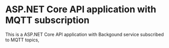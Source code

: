 ﻿# ASP.NET Core API application with MQTT subscription
This is a ASP.NET Core API application with Backgound service subscribed to MQTT topics, 
